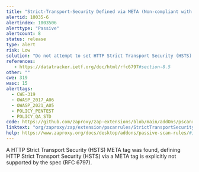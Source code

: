 ```yaml
---
title: "Strict-Transport-Security Defined via META (Non-compliant with Spec)"
alertid: 10035-6
alertindex: 1003506
alerttype: "Passive"
alertcount: 8
status: release
type: alert
risk: Low
solution: "Do not attempt to set HTTP Strict Transport Security (HSTS) via a META tag."
references:
   - https://datatracker.ietf.org/doc/html/rfc6797#section-8.5
other: ""
cwe: 319
wasc: 15
alerttags: 
  - CWE-319
  - OWASP_2017_A06
  - OWASP_2021_A05
  - POLICY_PENTEST
  - POLICY_QA_STD
code: https://github.com/zaproxy/zap-extensions/blob/main/addOns/pscanrules/src/main/java/org/zaproxy/zap/extension/pscanrules/StrictTransportSecurityScanRule.java
linktext: "org/zaproxy/zap/extension/pscanrules/StrictTransportSecurityScanRule.java"
help: https://www.zaproxy.org/docs/desktop/addons/passive-scan-rules/#id-10035
---
```

A HTTP Strict Transport Security (HSTS) META tag was found, defining HTTP Strict Transport Security (HSTS) via a META tag is explicitly not supported by the spec (RFC 6797).
